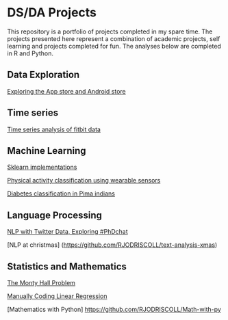 # DS/DA Projects


This repository is a portfolio of projects completed in my spare time. The projects presented here represent a combination of academic projects, self learning and projects completed for fun. The analyses below are completed in R and Python. 




## Data Exploration

[Exploring the App store and Android store](https://github.com/RJODRISCOLL/Exploratory-analysis-of-apps-store-data/tree/master)

## Time series 
 [Time series analysis of fitbit data](https://github.com/RJODRISCOLL/FB-time-series)


## Machine Learning

[Sklearn implementations](https://github.com/RJODRISCOLL/sklearn)

[Physical activity classification using wearable sensors](https://github.com/RJODRISCOLL/Classification-of-physical-activity-)

[Diabetes classification in Pima indians](https://github.com/RJODRISCOLL/Diabetes-classification)


## Language Processing 
[NLP with Twitter Data, Exploring #PhDchat](https://github.com/RJODRISCOLL/NLP-with-twitter-data)

[NLP at christmas] (https://github.com/RJODRISCOLL/text-analysis-xmas)

## Statistics and Mathematics 

[The Monty Hall Problem](https://github.com/RJODRISCOLL/Monty-Hall-Problem) 

[Manually Coding Linear Regression](https://github.com/RJODRISCOLL/Linear-regression)

[Mathematics with Python] https://github.com/RJODRISCOLL/Math-with-py

